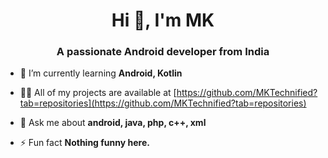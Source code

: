 <h1 align="center">Hi 👋, I'm MK</h1>
<h3 align="center">A passionate Android developer from India</h3>

- 🌱 I’m currently learning **Android, Kotlin**

- 👨‍💻 All of my projects are available at [https://github.com/MKTechnified?tab=repositories](https://github.com/MKTechnified?tab=repositories)

- 💬 Ask me about **android, java, php, c++, xml**

- ⚡ Fun fact **Nothing funny here.**

</p>
